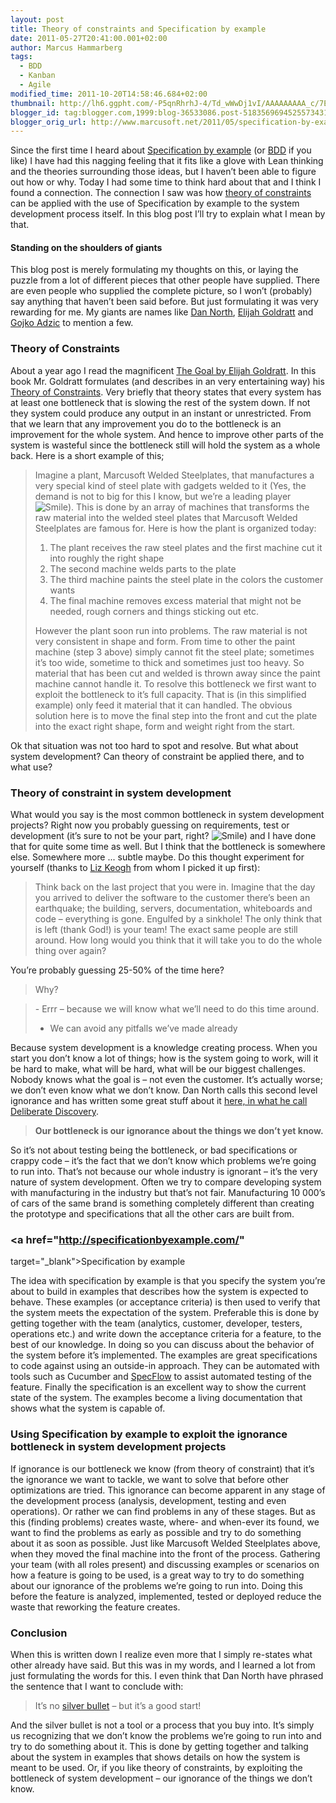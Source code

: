 ```yaml
---
layout: post
title: Theory of constraints and Specification by example
date: 2011-05-27T20:41:00.001+02:00
author: Marcus Hammarberg
tags:
  - BDD
  - Kanban
  - Agile
modified_time: 2011-10-20T14:58:46.684+02:00
thumbnail: http://lh6.ggpht.com/-P5qnRhrhJ-4/Td_wWwDj1vI/AAAAAAAAA_c/7Eg93tbpZy0/s72-c/wlEmoticon-smile%25255B2%25255D.png?imgmax=800
blogger_id: tag:blogger.com,1999:blog-36533086.post-5183569694525573431
blogger_orig_url: http://www.marcusoft.net/2011/05/specification-by-example-and-theory-of.html
---
```


Since the first time I heard about
<a href="http://specificationbyexample.com/"
target="_blank">Specification by example</a> (or
<a href="http://en.wikipedia.org/wiki/Behavior_Driven_Development"
target="_blank">BDD</a> if you like) I have had this nagging feeling
that it fits like a glove with Lean thinking and the theories
surrounding those ideas, but I haven’t been able to figure out how or
why.
Today I had some time to think hard about that and I think I found a
connection. The connection I saw was how
<a href="http://en.wikipedia.org/wiki/Theory_of_Constraints"
target="_blank">theory of constraints</a> can be applied with the use of
Specification by example to the system development process itself. In
this blog post I’ll try to explain what I mean by that.

#### Standing on the shoulders of giants

This blog post is merely formulating my thoughts on this, or laying the
puzzle from a lot of different pieces that other people have supplied.
There are even people who supplied the complete picture, so I won’t
(probably) say anything that haven’t been said before. But just
formulating it was very rewarding for me. My giants are names like
<a href="http://www.blogger.com/www.dannorth.net" target="_blank">Dan
North</a>, <a href="http://en.wikipedia.org/wiki/Eliyahu_M._Goldratt"
target="_blank">Elijah Goldratt</a> and
<a href="http://gojko.net/" target="_blank">Gojko Adzic</a> to mention a
few.

### Theory of Constraints

About a year ago I read the magnificent <a
href="http://www.amazon.com/Goal-Process-Ongoing-Improvement/dp/0884271781"
target="_blank">The Goal by Elijah Goldratt</a>. In this book Mr.
Goldratt formulates (and describes in an very entertaining way) his
<a href="http://en.wikipedia.org/wiki/Theory_of_Constraints"
target="_blank">Theory of Constraints</a>. Very briefly that theory
states that every system has at least one bottleneck that is slowing the
rest of the system down. If not they system could produce any output in
an instant or unrestricted.
From that we learn that any improvement you do to the bottleneck is an
improvement for the whole system. And hence to improve other parts of
the system is wasteful since the bottleneck still will hold the system
as a whole back.
Here is a short example of this;

> Imagine a plant, Marcusoft Welded Steelplates, that manufactures a
> very special kind of steel plate with gadgets welded to it (Yes, the
> demand is not to big for this I know, but we’re a leading player <img
> src="http://lh6.ggpht.com/-P5qnRhrhJ-4/Td_wWwDj1vI/AAAAAAAAA_c/7Eg93tbpZy0/wlEmoticon-smile%25255B2%25255D.png?imgmax=800"
> class="wlEmoticon wlEmoticon-smile"
> style="border-bottom-style: none; border-left-style: none; border-right-style: none; border-top-style: none;"
> alt="Smile" />). This is done by an array of machines that transforms
> the raw material into the welded steel plates that Marcusoft Welded
> Steelplates are famous for.
> Here is how the plant is organized today:
>
> 1. The plant receives the raw steel plates and the first machine cut
>     it into roughly the right shape
> 2. The second machine welds parts to the plate
> 3. The third machine paints the steel plate in the colors the
>     customer wants
> 4. The final machine removes excess material that might not be
>     needed, rough corners and things sticking out etc.
>
> However the plant soon run into problems. The raw material is not very
> consistent in shape and form. From time to other the paint machine
> (step 3 above) simply cannot fit the steel plate; sometimes it’s too
> wide, sometime to thick and sometimes just too heavy. So material that
> has been cut and welded is thrown away since the paint machine cannot
> handle it.
> To resolve this bottleneck we first want to exploit the bottleneck to
> it’s full capacity. That is (in this simplified example) only feed it
> material that it can handled.
> The obvious solution here is to move the final step into the front and
> cut the plate into the exact right shape, form and weight right from
> the start.

Ok that situation was not too hard to spot and resolve. But what about
system development? Can theory of constraint be applied there, and to
what use?

### Theory of constraint in system development

What would you say is the most common bottleneck in system development
projects? Right now you probably guessing on requirements, test or
development (it’s sure to not be your part, right? <img
src="http://lh6.ggpht.com/-P5qnRhrhJ-4/Td_wWwDj1vI/AAAAAAAAA_c/7Eg93tbpZy0/wlEmoticon-smile%25255B2%25255D.png?imgmax=800"
class="wlEmoticon wlEmoticon-smile"
style="border-bottom-style: none; border-left-style: none; border-right-style: none; border-top-style: none;"
alt="Smile" />) and I have done that for quite some time as well. But I
think that the bottleneck is somewhere else. Somewhere more ... subtle
maybe.
Do this thought experiment for yourself (thanks to <a
href="http://skillsmatter.com/expert-profile/agile-testing/elizabeth-keogh"
target="_blank">Liz Keogh</a> from whom I picked it up first):

> Think back on the last project that you were in. Imagine that the day
> you arrived to deliver the software to the customer there’s been an
> earthquake; the building, servers, documentation, whiteboards and code
> – everything is gone. Engulfed by a sinkhole!
> The only think that is left (thank God!) is your team! The exact same
> people are still around.
> How long would you think that it will take you to do the whole thing
> over again?

You’re probably guessing 25-50% of the time here?

> Why?

> \- Errr – because we will know what we’ll need to do this time
> around.
>
> - We can avoid any pitfalls we’ve made already

Because system development is a knowledge creating process. When you
start you don’t know a lot of things; how is the system going to work,
will it be hard to make, what will be hard, what will be our biggest
challenges. Nobody knows what the goal is – not even the customer.
It’s actually worse; we don’t even know what we don’t know. Dan North
calls this second level ignorance and has written some great stuff about
it <a
href="http://dannorth.net/2010/08/30/introducing-deliberate-discovery/"
target="_blank">here, in what he call Deliberate Discovery</a>.

> **Our bottleneck is our ignorance about the things we don’t yet
> know.**

So it’s not about testing being the bottleneck, or bad specifications or
crappy code – it’s the fact that we don’t know which problems we’re
going to run into.
That’s not because our whole industry is ignorant – it’s the very nature
of system development. Often we try to compare developing system with
manufacturing in the industry but that’s not fair. Manufacturing 10
000’s of cars of the same brand is something completely different than
creating the prototype and specifications that all the other cars are
built from.

### <a href="http://specificationbyexample.com/"

target="_blank">Specification by example</a>

The idea with specification by example is that you specify the system
you’re about to build in examples that describes how the system is
expected to behave. These examples (or acceptance criteria) is then used
to verify that the system meets the expectation of the system.
Preferable this is done by getting together with the team (analytics,
customer, developer, testers, operations etc.) and write down the
acceptance criteria for a feature, to the best of our knowledge.
In doing so you can discuss about the behavior of the system before it’s
implemented. The examples are great specifications to code against using
an outside-in approach. They can be automated with tools such as
Cucumber and
<a href="http://www.specflow.org/" target="_blank">SpecFlow</a> to
assist automated testing of the feature.
Finally the specification is an excellent way to show the current state
of the system. The examples become a living documentation that shows
what the system is capable of.

### Using Specification by example to exploit the ignorance bottleneck in system development projects

If ignorance is our bottleneck we know (from theory of constraint) that
it’s the ignorance we want to tackle, we want to solve that before other
optimizations are tried.
This ignorance can become apparent in any stage of the development
process (analysis, development, testing and even operations). Or rather
we can find problems in any of these stages.
But as this (finding problems) creates waste, where- and when-ever its
found, we want to find the problems as early as possible and try to do
something about it as soon as possible. Just like Marcusoft Welded
Steelplates above, when they moved the final machine into the front of
the process.
Gathering your team (with all roles present) and discussing examples or
scenarios on how a feature is going to be used, is a great way to try to
do something about our ignorance of the problems we’re going to run
into. Doing this before the feature is analyzed, implemented, tested or
deployed reduce the waste that reworking the feature creates.

### Conclusion

When this is written down I realize even more that I simply re-states
what other already have said. But this was in my words, and I learned a
lot from just formulating the words for this.
I even think that Dan North have phrased the sentence that I want to
conclude with:

> It’s no <a
> href="http://en.wikipedia.org/wiki/History_of_software_engineering#1985_to_1989:_No_silver_bullet"
> target="_blank">silver bullet</a> – but it’s a good start!

And the silver bullet is not a tool or a process that you buy into. It’s
simply us recognizing that we don’t know the problems we’re going to run
into and try to do something about it. This is done by getting together
and talking about the system in examples that shows details on how the
system is meant to be used.
Or, if you like theory of constraints, by exploiting the bottleneck of
system development – our ignorance of the things we don’t know.
